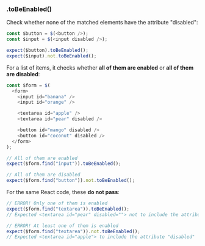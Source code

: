 ### .toBeEnabled()

Check whether none of the matched elements have the attribute "disabled":

```js
const $button = $(<button />);
const $input = $(<input disabled />);

expect($button).toBeEnabled();
expect($input).not.toBeEnabled();
```

For a list of items, it checks whether **all of them are enabled** or **all of them are disabled**:

```js
const $form = $(
  <form>
    <input id="banana" />
    <input id="orange" />

    <textarea id="apple" />
    <textarea id="pear" disabled />

    <button id="mango" disabled />
    <button id="coconut" disabled />
  </form>
);

// All of them are enabled
expect($form.find("input")).toBeEnabled();

// All of them are disabled
expect($form.find("button")).not.toBeEnabled();
```

For the same React code, these **do not pass**:

```js
// ERROR! Only one of them is enabled
expect($form.find("textarea")).toBeEnabled();
// Expected <textarea id="pear" disabled=""> not to include the attribute "disabled"

// ERROR! At least one of them is enabled
expect($form.find("textarea")).not.toBeEnabled();
// Expected <textarea id="apple"> to include the attribute "disabled"
```
